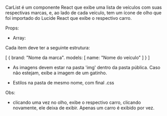 CarList é um componente React que exibe uma lista de veículos com suas respectivas marcas, e, ao lado de cada veículo, tem um ícone de olho que foi importado do Lucide React que exibe o respectivo carro. 

Props: 

- Array: 

Cada item deve ter a seguinte estrutura: 

[
    {
        brand: "Nome da marca".
        models: [
            name: "Nome do veículo"
        ]
    }
]

- As imagens devem estar na pasta 'img' dentro da pasta pública. Caso não estejam, exibe a imagem de um gatinho. 

- Estilos na pasta de mesmo nome, com final .css

Obs: 

- clicando uma vez no olho, exibe o respectivo carro, clicando novamente, ele deixa de exibir. Apenas um carro é exibido por vez.